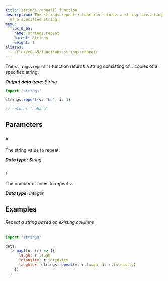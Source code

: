 ```yaml
---
title: strings.repeat() function
description: The strings.repeat() function returns a string consisting of `i` copies
  of a specified string.
menu:
  flux_0_65:
    name: strings.repeat
    parent: Strings
    weight: 1
aliases:
  - /flux/v0.65/functions/strings/repeat/
---
```


The `strings.repeat()` function returns a string consisting of `i` copies of a specified string.

_**Output data type:** String_

```js
import "strings"

strings.repeat(v: "ha", i: 3)

// returns "hahaha"
```

## Parameters

### v
The string value to repeat.

_**Data type:** String_

### i
The number of times to repeat `v`.

_**Data type:** Integer_

## Examples

###### Repeat a string based on existing columns
```js
import "strings"

data
  |> map(fn: (r) => ({
      laugh: r.laugh
      intensity: r.intensity
      laughter: strings.repeat(v: r.laugh, i: r.intensity)
    })
  )
```
